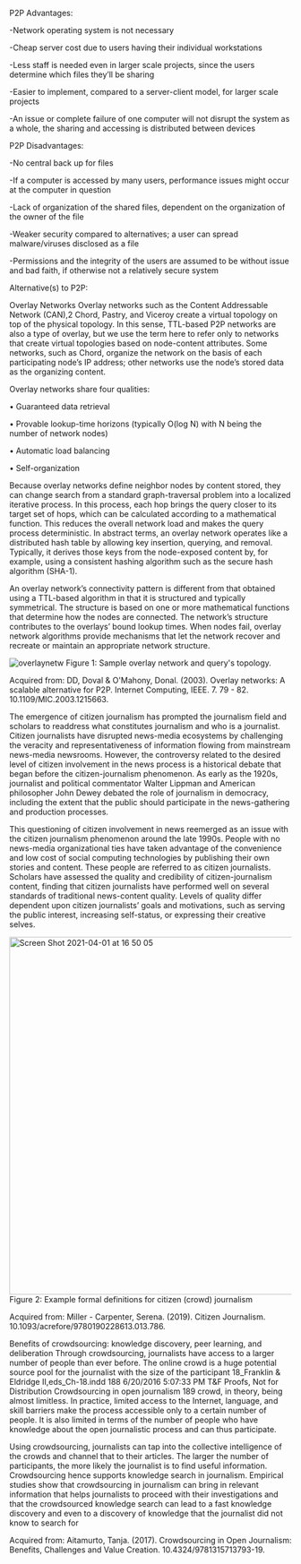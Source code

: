 P2P Advantages: 

-Network operating system is not necessary 

-Cheap server cost due to users having their individual workstations 

-Less staff is needed even in larger scale projects, since the users determine which files they’ll be sharing 

-Easier to implement, compared to a server-client model, for larger scale projects 

-An issue or complete failure of one computer will not disrupt the system as a whole, the sharing and accessing is distributed between devices 

P2P Disadvantages: 

-No central back up for files 

-If a computer is accessed by many users, performance issues might occur at the computer in question 

-Lack of organization of the shared files, dependent on the organization of the owner of the file  

-Weaker security compared to alternatives; a user can spread malware/viruses disclosed as a file 

-Permissions and the integrity of the users are assumed to be without issue and bad faith, if otherwise not a relatively secure system 

 

Alternative(s) to P2P: 

Overlay Networks Overlay networks such as the Content Addressable Network (CAN),2 Chord, Pastry, and Viceroy create a virtual topology on top of the physical topology. In this sense, TTL-based P2P networks are also a type of overlay, but we use the term here to refer only to networks that create virtual topologies based on node-content attributes. Some networks, such as Chord, organize the network on the basis of each participating node’s IP address; other networks use the node’s stored data as the organizing content.  

Overlay networks share four qualities:  

• Guaranteed data retrieval  

• Provable lookup-time horizons (typically O(log N) with N being the number of network nodes)  

• Automatic load balancing  

• Self-organization  

Because overlay networks define neighbor nodes by content stored, they can change search from a standard graph-traversal problem into a localized iterative process. In this process, each hop brings the query closer to its target set of hops, which can be calculated according to a mathematical function. This reduces the overall network load and makes the query process deterministic. In abstract terms, an overlay network operates like a distributed hash table by allowing key insertion, querying, and removal. Typically, it derives those keys from the node-exposed content by, for example, using a consistent hashing algorithm such as the secure hash algorithm (SHA-1).  

An overlay network’s connectivity pattern is different from that obtained using a TTL-based algorithm in that it is structured and typically symmetrical. The structure is based on one or more mathematical functions that determine how the nodes are connected. The network’s structure contributes to the overlays’ bound lookup times. When nodes fail, overlay network algorithms provide mechanisms that let the network recover and recreate or maintain an appropriate network structure.

![overlaynetw](https://user-images.githubusercontent.com/66557091/113258036-14864d00-92d4-11eb-8f25-7088240852cd.png)
Figure 1: Sample overlay network and query's topology. 

Acquired from: DD, Doval & O'Mahony, Donal. (2003). Overlay networks: A scalable alternative for P2P. Internet Computing, IEEE. 7. 79 - 82. 10.1109/MIC.2003.1215663. 

The emergence of citizen journalism has prompted the journalism field and scholars to readdress what constitutes journalism and who is a journalist. Citizen journalists have disrupted news-media ecosystems by challenging the veracity and representativeness of information flowing from mainstream news-media newsrooms. However, the controversy related to the desired level of citizen involvement in the news process is a historical debate that began before the citizen-journalism phenomenon. As early as the 1920s, journalist and political commentator Walter Lippman and American philosopher John Dewey debated the role of journalism in democracy, including the extent that the public should participate in the news-gathering and production processes.  

This questioning of citizen involvement in news reemerged as an issue with the citizen journalism phenomenon around the late 1990s. People with no news-media organizational ties have taken advantage of the convenience and low cost of social computing technologies by publishing their own stories and content. These people are referred to as citizen journalists. Scholars have assessed the quality and credibility of citizen-journalism content, finding that citizen journalists have performed well on several standards of traditional news-content quality. Levels of quality differ dependent upon citizen journalists’ goals and motivations, such as serving the public interest, increasing self-status, or expressing their creative selves. 


 <img width="639" alt="Screen Shot 2021-04-01 at 16 50 05" src="https://user-images.githubusercontent.com/66557091/113304402-ad37bf80-930a-11eb-9b53-051f1e840484.png">
Figure 2: Example formal definitions for citizen (crowd) journalism 

Acquired from: Miller - Carpenter, Serena. (2019). Citizen Journalism. 10.1093/acrefore/9780190228613.013.786. 

Benefits of crowdsourcing: knowledge discovery, peer learning, and deliberation Through crowdsourcing, journalists have access to a larger number of people than ever before. The online crowd is a huge potential source pool for the journalist with the size of the participant 18_Franklin & Eldridge II,eds_Ch-18.indd 188 6/20/2016 5:07:33 PM T&F Proofs, Not for Distribution Crowdsourcing in open journalism 189 crowd, in theory, being almost limitless. In practice, limited access to the Internet, language, and skill barriers make the process accessible only to a certain number of people. It is also limited in terms of the number of people who have knowledge about the open journalistic process and can thus participate.  

Using crowdsourcing, journalists can tap into the collective intelligence of the crowds and channel that to their articles. The larger the number of participants, the more likely the journalist is to find useful information. Crowdsourcing hence supports knowledge search in journalism. Empirical studies show that crowdsourcing in journalism can bring in relevant information that helps journalists to proceed with their investigations and that the crowdsourced knowledge search can lead to a fast knowledge discovery and even to a discovery of knowledge that the journalist did not know to search for 

Acquired from: Aitamurto, Tanja. (2017). Crowdsourcing in Open Journalism: Benefits, Challenges and Value Creation. 10.4324/9781315713793-19.
